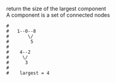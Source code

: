 return the size of the largest component<br>
A component is a set of connected nodes<br>

    #
    #   1--0--8
    #       \/
    #        5
    #
    #    4--2
    #     \/
    #      3
    #
    #    largest = 4